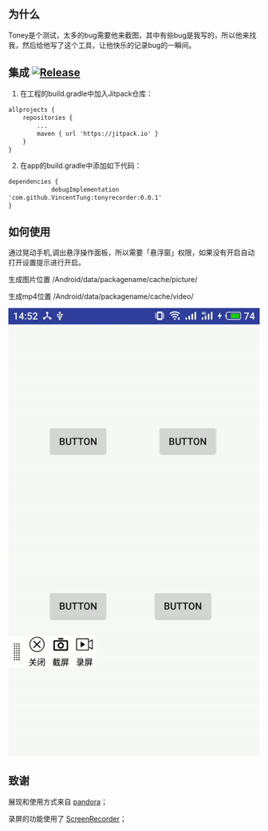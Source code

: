 ## 为什么
Toney是个测试，太多的bug需要他来截图，其中有些bug是我写的，所以他来找我，然后给他写了这个工具，让他快乐的记录bug的一瞬间。

## 集成 [![Release](https://jitpack.io/v/VincentTung/tonyrecorder.svg)](https://jitpack.io/#whataa/pandora)

1. 在工程的build.gradle中加入Jitpack仓库：
```
allprojects {
    repositories {
        ...
        maven { url 'https://jitpack.io' }
    }
}
```
2. 在app的build.gradle中添加如下代码：
```
dependencies {
	        debugImplementation 'com.github.VincentTung:tonyrecorder:0.0.1'
}
```

## 如何使用

 通过晃动手机,调出悬浮操作面板，所以需要「悬浮窗」权限，如果没有开启自动打开设置提示进行开启。
 
 生成图片位置 /Android/data/packagename/cache/picture/
 
 生成mp4位置  /Android/data/packagename/cache/video/
 
  ![](https://github.com/VincentTung/tonyrecorder/raw/master/gif/show.gif)
 
## 致谢
 
 展现和使用方式来自  [pandora](https://github.com/whataa/pandora)；
 
 录屏的功能使用了
 [ScreenRecorder](https://github.com/yrom/ScreenRecorder)；
 
